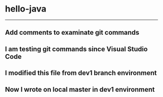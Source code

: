 # hello-java
-----------------------------------------------------
Add comments to examinate git commands
-----------------------------------------------------
I am testing git commands since Visual Studio Code
-----------------------------------------------------
I modified this file from dev1 branch environment
-----------------------------------------------------
Now I wrote on local master in dev1 environment
-----------------------------------------------------